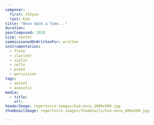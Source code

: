```yaml
---
composer:
  first: Jihyun
  last: Kim
title: "Once Upon a Time..."
duration:
yearComposed: 2018
size: sextet
commissionedOrWrittenFor: written
instrumentation:
  - flute
  - clarinet
  - violin
  - cello
  - piano
  - percussion
tags:
  - sextet
  - acoustic
media:
  - title:
    url:
headerImage: repertoire-images/kim-once_1000x500.jpg
thumbnailImage: repertoire-images/thumbnails/kim-once_400x200.jpg

---
```

